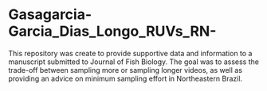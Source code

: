 # Gasagarcia-Garcia_Dias_Longo_RUVs_RN-
This repository was create to provide supportive data and information to a manuscript submitted to Journal of Fish Biology. The goal was to assess the trade-off between sampling more or sampling longer videos, as well as providing an advice on minimum sampling effort in Northeastern Brazil.
